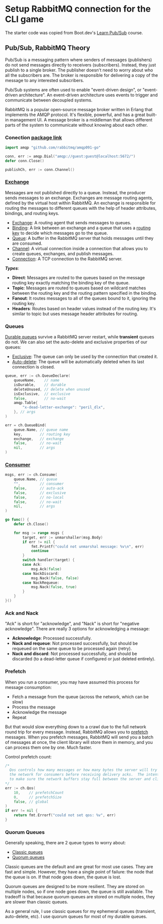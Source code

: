 # Setup RabbitMQ connection for the CLI game

The starter code was copied from Boot.dev's [Learn Pub/Sub](https://learn.boot.dev/learn-pub-sub) course.


## Pub/Sub, RabbitMQ Theory

Pub/Sub is a messaging pattern where senders of messages (publishers) do not send messages directly to receivers (subscribers). Instead, they just publish to a single broker. The publisher doesn't need to worry about who all the subscribers are. The broker is responsible for delivering a copy of the message to any interested subscribers.

Pub/Sub systems are often used to enable "event-driven design", or "event-driven architecture". An event-driven architecture uses events to trigger and communicate between decoupled systems.

RabbitMQ is a popular open-source message broker written in Erlang that implements the AMQP protocol. It's flexible, powerful, and has a great built-in management UI.
A message broker is a middleman that allows different parts of the system to communicate without knowing about each other.

### Conection [package link](https://github.com/rabbitmq/amqp091-go)
```go
import amqp "github.com/rabbitmq/amqp091-go"

conn, err := amqp.Dial("amqp://guest:guest@localhost:5672/")
defer conn.Close()

publishCh, err := conn.Channel()
```

### [Exchange](https://www.rabbitmq.com/tutorials/amqp-concepts#exchanges)
Messages are not published directly to a queue. Instead, the producer sends messages to an exchange. Exchanges are message routing agents, defined by the virtual host within RabbitMQ. An exchange is responsible for routing the messages to different queues with the help of header attributes, bindings, and routing keys.
  - [Exchange](https://www.rabbitmq.com/tutorials/amqp-concepts#exchanges): A routing agent that sends messages to queues.
  - [Binding](https://www.rabbitmq.com/tutorials/amqp-concepts#bindings): A link between an exchange and a queue that uses a [routing key](https://www.rabbitmq.com/tutorials/tutorial-five-python#topic-exchange) to decide which messages go to the queue.
  - [Queue](https://www.rabbitmq.com/tutorials/amqp-concepts#queues): A buffer in the RabbitMQ server that holds messages until they are consumed.
  - [Channel](https://www.rabbitmq.com/tutorials/amqp-concepts#amqp-channels): A virtual connection inside a connection that allows you to create queues, exchanges, and publish messages.
  - [Connection](https://www.rabbitmq.com/tutorials/amqp-concepts#amqp-connections): A TCP connection to the RabbitMQ server.

***Types***:
- **Direct**: Messages are routed to the queues based on the message routing key exactly matching the binding key of the queue.
- **Topic**: Messages are routed to queues based on wildcard matches between the routing key and the routing pattern specified in the binding.
- **Fanout**: It routes messages to all of the queues bound to it, ignoring the routing key.
- **Headers**: Routes based on header values instead of the routing key. It's similar to topic but uses message header attributes for routing.

### Queues

[Durable queues](https://www.rabbitmq.com/docs/queues#durability) survive a RabbitMQ server restart, while **transient** queues do not. We can also set the auto-delete and exclusive properties of our queues:

- [Exclusive](https://www.rabbitmq.com/docs/queues#exclusive-queues): The queue can only be used by the connection that created it.
- [Auto-delete](https://www.rabbitmq.com/docs/queues#temporary-queues): The queue will be automatically deleted when its last connection is closed.

```go
queue, err := ch.QueueDeclare(
	queueName,    // name
	isDurable,    // durable
	deleteUnused, // delete when unused
	isExclusive,  // exclusive
	false,        // no-wait
	amqp.Table{
		"x-dead-letter-exchange": "peril_dlx",
	}, // args
)

err = ch.QueueBind(
	queue.Name, // queue name
	key,        // routing key
	exchange,   // exchange
	false,      // no-wait
	nil,        // args
)
```

### [Consumer](https://www.rabbitmq.com/docs/consumers#basics)

```go
msgs, err := ch.Consume(
	queue.Name, // queue
	"",         // consumer
	false,      // auto-ack
	false,      // exclusive
	false,      // no-local
	false,      // no-wait
	nil,        // args
)

go func() {
	defer ch.Close()

	for msg := range msgs {
		target, err := unmarshaller(msg.Body)
		if err != nil {
			fmt.Printf("could not unmarshal message: %v\n", err)
			continue
		}
		switch handler(target) {
		case Ack:
			msg.Ack(false)
		case NackDiscard:
			msg.Nack(false, false)
		case NackRequeue:
			msg.Nack(false, true)
		}
	}
}()
```


### Ack and Nack

"Ack" is short for "acknowledge", and "Nack" is short for "negative acknowledge". There are really 3 options for acknowledging a message:

- **Acknowledge**: Processed successfully.
- **Nack and requeue**: Not processed successfully, but should be requeued on the same queue to be processed again (retry).
- **Nack and discard**: Not processed successfully, and should be discarded (to a dead-letter queue if configured or just deleted entirely).

### Prefetch

When you run a consumer, you may have assumed this process for message consumption:

- Fetch a message from the queue (across the network, which can be slow)
- Process the message
- Acknowledge the message
- Repeat

But that would slow everything down to a crawl due to the full network round trip for every message. Instead, RabbitMQ allows you to [prefetch](https://www.rabbitmq.com/docs/consumer-prefetch) messages. When you prefetch messages, RabbitMQ will send you a batch of messages at once, the client library will store them in memory, and you can process them one by one. Much faster. 

Control prefetch count:
```go
/*
  Qos controls how many messages or how many bytes the server will try to keep on
  the network for consumers before receiving delivery acks.  The intent of Qos is
  to make sure the network buffers stay full between the server and client.
*/
err := ch.Qos(
	10,    // prefetchCount
	0,     // prefetchSize
	false, // global
)
if err != nil {
	return fmt.Errorf("could not set qos: %v", err)
}
```

### Quorum Queues

Generally speaking, there are 2 queue types to worry about:

- [Classic queues](https://www.rabbitmq.com/docs/classic-queues)
- [Quorum queues](https://www.rabbitmq.com/docs/quorum-queues)

Classic queues are the default and are great for most use cases. They are fast and simple. However, they have a single point of failure: the node that the queue is on. If that node goes down, the queue is lost.

Quorum queues are designed to be more resilient. They are stored on multiple nodes, so if one node goes down, the queue is still available. The tradeoff is that because quorum queues are stored on multiple nodes, they are slower than classic queues.

As a general rule, I use classic queues for my ephemeral queues (transient, auto-delete, etc). I use quorum queues for most of my durable queues.
